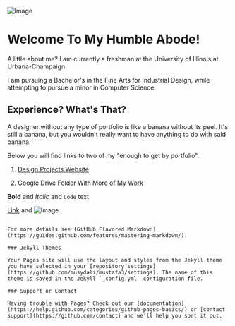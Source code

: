 ![Image](https://drive.google.com/file/d/1xErhsgf4hVmYPPMmEDEbM1uK6OdaY8Ly/view)

# Welcome To My Humble Abode!

A little about me? I am currently a freshman at the University of Illinois at Urbana-Champaign.

I am pursuing a Bachelor's in the Fine Arts for Industrial Design, while attempting to pursue a minor in Computer Science.


## Experience? What's That?

A designer without any type of portfolio is like a banana without its peel. It's still a banana, but you wouldn't really want to have anything to do with said banana.

Below you will find links to two of my "enough to get by portfolio". 

1. [Design Projects Website](https://mustafa327.wixsite.com/mustafa)

2. [Google Drive Folder With More of My Work](https://drive.google.com/drive/folders/0B7g8lYB6JbLdNXdsZ1RTSW9Objg?usp=sharing)



**Bold** and _Italic_ and `Code` text

[Link](url) and ![Image](src)
```

For more details see [GitHub Flavored Markdown](https://guides.github.com/features/mastering-markdown/).

### Jekyll Themes

Your Pages site will use the layout and styles from the Jekyll theme you have selected in your [repository settings](https://github.com/musydali/mustafa3/settings). The name of this theme is saved in the Jekyll `_config.yml` configuration file.

### Support or Contact

Having trouble with Pages? Check out our [documentation](https://help.github.com/categories/github-pages-basics/) or [contact support](https://github.com/contact) and we’ll help you sort it out.
